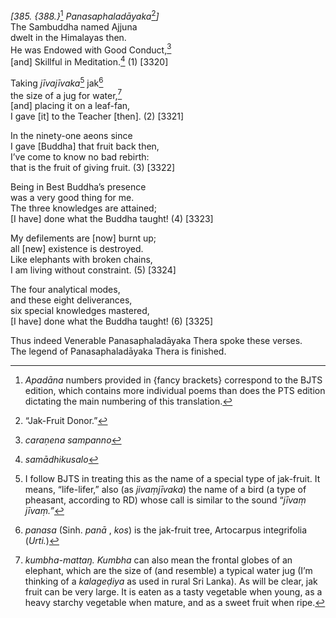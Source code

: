 *\[385. {388.}*[^1] *Panasaphaladāyaka*[^2]*\]*  
The Sambuddha named Ajjuna  
dwelt in the Himalayas then.  
He was Endowed with Good Conduct,[^3]  
\[and\] Skillful in Meditation.[^4] (1) \[3320\]

Taking *jīvajīvaka*[^5] jak[^6]  
the size of a jug for water,[^7]  
\[and\] placing it on a leaf-fan,  
I gave \[it\] to the Teacher \[then\]. (2) \[3321\]

In the ninety-one aeons since  
I gave \[Buddha\] that fruit back then,  
I’ve come to know no bad rebirth:  
that is the fruit of giving fruit. (3) \[3322\]

Being in Best Buddha’s presence  
was a very good thing for me.  
The three knowledges are attained;  
\[I have\] done what the Buddha taught! (4) \[3323\]

My defilements are \[now\] burnt up;  
all \[new\] existence is destroyed.  
Like elephants with broken chains,  
I am living without constraint. (5) \[3324\]

The four analytical modes,  
and these eight deliverances,  
six special knowledges mastered,  
\[I have\] done what the Buddha taught! (6) \[3325\]

Thus indeed Venerable Panasaphaladāyaka Thera spoke these verses.  
The legend of Panasaphaladāyaka Thera is finished.  
[^1]: *Apadāna* numbers provided in {fancy brackets} correspond to the
    BJTS edition, which contains more individual poems than does the PTS
    edition dictating the main numbering of this translation.  
[^2]: “Jak-Fruit Donor.”  
[^3]: *caraṇena sampanno*  
[^4]: *samādhikusalo*  
[^5]: I follow BJTS in treating this as the name of a special type of
    jak-fruit. It means, “life-lifer,” also (as *jivaṃjīvaka*) the name
    of a bird (a type of pheasant, according to RD) whose call is
    similar to the sound “*jīvaṃ jīvaṃ.”*  
[^6]: *panasa* (Sinh. *panā* , *kos*) is the jak-fruit tree, Artocarpus
    integrifolia (*Urti.*)  
[^7]: *kumbha-mattaŋ. Kumbha* can also mean the frontal globes of an
    elephant, which are the size of (and resemble) a typical water jug
    (I’m thinking of a *kalageḍiya* as used in rural Sri Lanka). As will
    be clear, jak fruit can be very large. It is eaten as a tasty
    vegetable when young, as a heavy starchy vegetable when mature, and
    as a sweet fruit when ripe.
